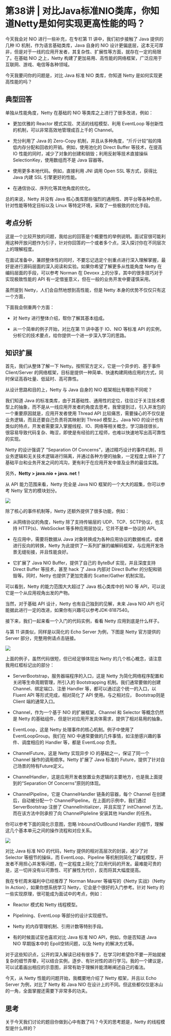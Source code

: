 # 第38讲 \| 对比Java标准NIO类库，你知道Netty是如何实现更高性能的吗？

今天我会对 NIO 进行一些补充，在专栏第 11 讲中，我们初步接触了 Java 提供的几种 IO 机制，作为语言基础类库，Java 自身的 NIO 设计更偏底层，这本无可厚非，但是对于一线的应用开发者，其复杂性、扩展性等方面，就存在一定的局限了。在基础 NIO 之上，Netty 构建了更加易用、高性能的网络框架，广泛应用于互联网、游戏、电信等各种领域。

今天我要问你的问题是，对比 Java 标准 NIO 类库，你知道 Netty 是如何实现更高性能的吗？

## 典型回答

单独从性能角度，Netty 在基础的 NIO 等类库之上进行了很多改进，例如：

* 更加优雅的 Reactor 模式实现、灵活的线程模型、利用 EventLoop 等创新性的机制，可以非常高效地管理成百上千的 Channel。

* 充分利用了 Java 的 Zero-Copy 机制，并且从多种角度，“斤斤计较”般的降低内存分配和回收的开销。例如，使用池化的 Direct Buffer 等技术，在提高 IO 性能的同时，减少了对象的创建和销毁；利用反射等技术直接操纵 SelectionKey，使用数组而不是 Java 容器等。

* 使用更多本地代码。例如，直接利用 JNI 调用 Open SSL 等方式，获得比 Java 内建 SSL 引擎更好的性能。

* 在通信协议、序列化等其他角度的优化。

总的来说，Netty 并没有 Java 核心类库那些强烈的通用性、跨平台等各种负担，针对性能等特定目标以及 Linux 等特定环境，采取了一些极致的优化手段。

## 考点分析

这是一个比较开放的问题，我给出的回答是个概要性的举例说明。面试官很可能利用这种开放问题作为引子，针对你回答的一个或者多个点，深入探讨你在不同层次上的理解程度。

在面试准备中，兼顾整体性的同时，不要忘记选定个别重点进行深入理解掌握，最好是进行源码层面的深入阅读和实验。如果你希望了解更多从性能角度 Netty 在编码层面的手段，可以参考 Norman 在 Devoxx 上的分享，其中的很多技巧对于实现极致性能的 API 有一定借鉴意义，但在一般的业务开发中要谨慎采用。

虽然提到 Netty，人们会自然地想到高性能，但是 Netty 本身的优势不仅仅只有这一个方面，

下面我会侧重两个方面：

* 对 Netty 进行整体介绍，帮你了解其基本组成。

* 从一个简单的例子开始，对比在第 11 讲中基于 IO、NIO 等标准 API 的实例，分析它的技术要点，给你提供一个进一步深入学习的思路。

## 知识扩展

首先，我们从整体了解一下 Netty。按照官方定义，它是一个异步的、基于事件 Client/Server 的网络框架，目标是提供一种简单、快速构建网络应用的方式，同时保证高吞吐量、低延时、高可靠性。

从设计思路和目的上，Netty 与 Java 自身的 NIO 框架相比有哪些不同呢？

我们知道 Java 的标准类库，由于其基础性、通用性的定位，往往过于关注技术模型上的抽象，而不是从一线应用开发者的角度去思考。我曾提到过，引入并发包的一个重要原因就是，应用开发者使用 Thread API 比较痛苦，需要操心的不仅仅是业务逻辑，而且还要自己负责将其映射到 Thread 模型上。Java NIO 的设计也有类似的特点，开发者需要深入掌握线程、IO、网络等相关概念，学习路径很长，很容易导致代码复杂、晦涩，即使是有经验的工程师，也难以快速地写出高可靠性的实现。

Netty 的设计强调了 “Separation Of Concerns”，通过精巧设计的事件机制，将业务逻辑和无关技术逻辑进行隔离，并通过各种方便的抽象，一定程度上填补了了基础平台和业务开发之间的鸿沟，更有利于在应用开发中普及业界的最佳实践。

另外，**Netty &gt; java.nio + java. net！**

从 API 能力范围来看，Netty 完全是 Java NIO 框架的一个大大的超集，你可以参考 Netty 官方的模块划分。

![](/assets/1534127843475.jpg)

除了核心的事件机制等，Netty 还额外提供了很多功能，例如：

* 从网络协议的角度，Netty 除了支持传输层的 UDP、TCP、SCTP协议，也支持 HTTP\(s\)、WebSocket 等多种应用层协议，它并不是单一协议的 API。

* 在应用中，需要将数据从 Java 对象转换成为各种应用协议的数据格式，或者进行反向的转换，Netty 为此提供了一系列扩展的编解码框架，与应用开发场景无缝衔接，并且性能良好。

* 它扩展了 Java NIO Buffer，提供了自己的 ByteBuf 实现，并且深度支持 Direct Buffer 等技术，甚至 hack 了 Java 内部对 Direct Buffer 的分配和销毁等。同时，Netty 也提供了更加完善的 Scatter/Gather 机制实现。

可以看到，Netty 的能力范围大大超过了 Java 核心类库中的 NIO 等 API，可以说它是一个从应用视角出发的产物。

当然，对于基础 API 设计，Netty 也有自己独到的见解，未来 Java NIO API 也可能据此进行一定的改进，如果你有兴趣可以参考JDK-8187540。

接下来，我们一起来看一个入门的代码实例，看看 Netty 应用到底是什么样子。

与第 11 讲类似，同样是以简化的 Echo Server 为例，下图是 Netty 官方提供的 Server 部分，完整用例请点击链接。

![](/assets/1534127885254.jpg)

上面的例子，虽然代码很短，但已经足够体现出 Netty 的几个核心概念，请注意我用红框标记出的部分：

* ServerBootstrap，服务器端程序的入口，这是 Netty 为简化网络程序配置和关闭等生命周期管理，所引入的 Bootstrapping 机制。我们通常要做的创建 Channel、绑定端口、注册 Handler 等，都可以通过这个统一的入口，以Fluent API 等形式完成，相对简化了 API 使用。与之相对应， Bootstrap则是 Client 端的通常入口。

* Channel，作为一个基于 NIO 的扩展框架，Channel 和 Selector 等概念仍然是 Netty 的基础组件，但是针对应用开发具体需求，提供了相对易用的抽象。

* EventLoop，这是 Netty 处理事件的核心机制。例子中使用了 EventLoopGroup。我们在 NIO 中通常要做的几件事情，如注册感兴趣的事件、调度相应的 Handler 等，都是 EventLoop 负责。

* ChannelFuture，这是 Netty 实现异步 IO 的基础之一，保证了同一个 Channel 操作的调用顺序。Netty 扩展了 Java 标准的 Future，提供了针对自己场景的特有Future定义。

* ChannelHandler，这是应用开发者放置业务逻辑的主要地方，也是我上面提到的“Separation Of Concerns”原则的体现。

* ChannelPipeline，它是 ChannelHandler 链条的容器，每个 Channel 在创建后，自动被分配一个 ChannelPipeline。在上面的示例中，我们通过 ServerBootstrap 注册了 ChannelInitializer，并且实现了 initChannel 方法，而在该方法中则承担了向 ChannelPipleline 安装其他 Handler 的任务。

你可以参考下面的简化示意图，忽略 Inbound/OutBound Handler 的细节，理解这几个基本单元之间的操作流程和对应关系。

![](/assets/1534127925979.jpg)

对比 Java 标准 NIO 的代码，Netty 提供的相对高层次的封装，减少了对 Selector 等细节的操纵，而 EventLoop、Pipeline 等机制则简化了编程模型，开发者不用担心并发等问题，在一定程度上简化了应用代码的开发。最难能可贵的是，这一切并没有以可靠性、可扩展性为代价，反而将其大幅度提高。

我在专栏周末福利中已经推荐了 Norman Maurer 等编写的《Netty 实战》（Netty In Action），如果你想系统学习 Netty，它会是个很好的入门参考。针对 Netty 的一些实现原理，很可能成为面试中的考点，例如：

* Reactor 模式和 Netty 线程模型。

* Pipelining、EventLoop 等部分的设计实现细节。

* Netty 的内存管理机制、引用计数等特别手段。

* 有的时候面试官也喜欢对比 Java 标准 NIO API，例如，你是否知道 Java NIO 早期版本中的 Epoll空转问题，以及 Netty 的解决方式等。

对于这些知识点，公开的深入解读已经有很多了，在学习时希望你不要一开始就被复杂的细节弄晕，可以结合实例，逐步、有针对性的进行学习。我的一个建议是，可以试着画出相应的示意图，非常有助于理解并能清晰阐述自己的看法。

今天，从 Netty 性能的问题开始，我概要地介绍了 Netty 框架，并且以 Echo Server 为例，对比了 Netty 和 Java NIO 在设计上的不同。但这些都仅仅是冰山的一角，全面掌握还需要下非常多的功夫。

## 思考

关于今天我们讨论的题目你做到心中有数了吗？今天的思考题是，Netty 的线程模型是什么样的？

